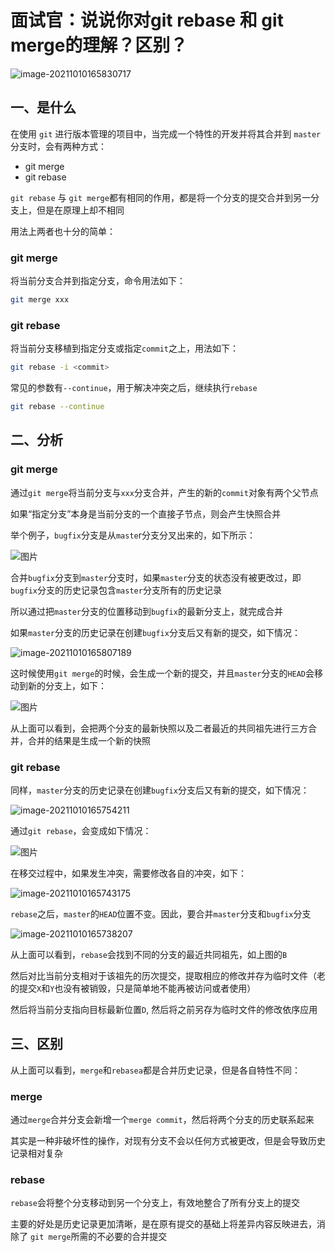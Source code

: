 # 面试官：说说你对git rebase 和 git merge的理解？区别？

![image-20211010165830717](https://cdn.jsdelivr.net/gh/IceRain-mvc/cdn/img/image-20211010165830717.png)

## 一、是什么

在使用 `git` 进行版本管理的项目中，当完成一个特性的开发并将其合并到 `master` 分支时，会有两种方式：

- git merge
- git rebase

`git rebase` 与 `git merge`都有相同的作用，都是将一个分支的提交合并到另一分支上，但是在原理上却不相同

用法上两者也十分的简单：

### git merge

将当前分支合并到指定分支，命令用法如下：

```bash
git merge xxx
```

### git rebase

将当前分支移植到指定分支或指定`commit`之上，用法如下：

```bash
git rebase -i <commit>
```

常见的参数有`--continue`，用于解决冲突之后，继续执行`rebase`

```bash
git rebase --continue
```

## 二、分析

### git merge

通过`git merge`将当前分支与`xxx`分支合并，产生的新的`commit`对象有两个父节点

如果“指定分支”本身是当前分支的一个直接子节点，则会产生快照合并

举个例子，`bugfix`分支是从`maste`r分支分叉出来的，如下所示：

![图片](https://cdn.jsdelivr.net/gh/IceRain-mvc/cdn/img/image-20211010165812876.png)

合并`bugfix`分支到`master`分支时，如果`master`分支的状态没有被更改过，即 `bugfix`分支的历史记录包含`master`分支所有的历史记录

所以通过把`master`分支的位置移动到`bugfix`的最新分支上，就完成合并

如果`master`分支的历史记录在创建`bugfix`分支后又有新的提交，如下情况：

![image-20211010165807189](https://cdn.jsdelivr.net/gh/IceRain-mvc/cdn/img/image-20211010165807189.png)

这时候使用`git merge`的时候，会生成一个新的提交，并且`master`分支的`HEAD`会移动到新的分支上，如下：

![图片](https://cdn.jsdelivr.net/gh/IceRain-mvc/cdn/img/image-20211010165800624.png)

从上面可以看到，会把两个分支的最新快照以及二者最近的共同祖先进行三方合并，合并的结果是生成一个新的快照

### git rebase

同样，`master`分支的历史记录在创建`bugfix`分支后又有新的提交，如下情况：

![image-20211010165754211](https://cdn.jsdelivr.net/gh/IceRain-mvc/cdn/img/image-20211010165754211.png)

通过`git rebase`，会变成如下情况：

![图片](https://cdn.jsdelivr.net/gh/IceRain-mvc/cdn/img/image-20211010165749211.png)

在移交过程中，如果发生冲突，需要修改各自的冲突，如下：

![image-20211010165743175](https://cdn.jsdelivr.net/gh/IceRain-mvc/cdn/img/image-20211010165743175.png)

`rebase`之后，`master`的`HEAD`位置不变。因此，要合并`master`分支和`bugfix`分支

![image-20211010165738207](https://cdn.jsdelivr.net/gh/IceRain-mvc/cdn/img/image-20211010165738207.png)

从上面可以看到，`rebase`会找到不同的分支的最近共同祖先，如上图的`B`

然后对比当前分支相对于该祖先的历次提交，提取相应的修改并存为临时文件（老的提交`X`和`Y`也没有被销毁，只是简单地不能再被访问或者使用）

然后将当前分支指向目标最新位置`D`, 然后将之前另存为临时文件的修改依序应用

## 三、区别

从上面可以看到，`merge`和`rebasea`都是合并历史记录，但是各自特性不同：

### merge

通过`merge`合并分支会新增一个`merge commit`，然后将两个分支的历史联系起来

其实是一种非破坏性的操作，对现有分支不会以任何方式被更改，但是会导致历史记录相对复杂

### rebase

`rebase`会将整个分支移动到另一个分支上，有效地整合了所有分支上的提交

主要的好处是历史记录更加清晰，是在原有提交的基础上将差异内容反映进去，消除了 `git merge`所需的不必要的合并提交
